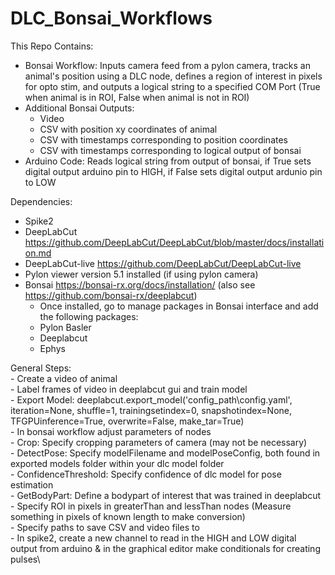 # DLC_Bonsai_Workflows

 This Repo Contains:
 - Bonsai Workflow: Inputs camera feed from a pylon camera, tracks an animal's position using a DLC node, defines a region of interest in pixels for opto stim, and outputs a logical string to a specified COM Port (True when animal is in ROI, False when animal is not in ROI)
 - Additional Bonsai Outputs:
   - Video
   - CSV with position xy coordinates of animal
   - CSV with timestamps corresponding to position coordinates
   - CSV with timestamps corresponding to logical output of bonsai
 - Arduino Code: Reads logical string from output of bonsai, if True sets digital output arduino pin to HIGH, if False sets digital output ardunio pin to LOW

Dependencies:
- Spike2
- DeepLabCut https://github.com/DeepLabCut/DeepLabCut/blob/master/docs/installation.md
- DeepLabCut-live https://github.com/DeepLabCut/DeepLabCut-live
- Pylon viewer version 5.1 installed (if using pylon camera)
- Bonsai https://bonsai-rx.org/docs/installation/ (also see https://github.com/bonsai-rx/deeplabcut)
  - Once installed, go to manage packages in Bonsai interface and add the following packages:
   - Pylon Basler
   - Deeplabcut
   - Ephys

 General Steps:\
     - Create a video of animal\
     - Label frames of video in deeplabcut gui and train model\
     - Export Model: deeplabcut.export_model('config_path\config.yaml', iteration=None, shuffle=1, trainingsetindex=0, snapshotindex=None, TFGPUinference=True, overwrite=False, make_tar=True)\
     - In bonsai workflow adjust parameters of nodes\
           - Crop: Specify cropping parameters of camera (may not be necessary)\
           - DetectPose: Specify modelFilename and modelPoseConfig, both found in exported models folder within your dlc model folder\
           - ConfidenceThreshold: Specify confidence of dlc model for pose estimation\
           - GetBodyPart: Define a bodypart of interest that was trained in deeplabcut\
           - Specify ROI in pixels in greaterThan and lessThan nodes (Measure something in pixels of known length to make conversion)\
           - Specify paths to save CSV and video files to\
     - In spike2, create a new channel to read in the HIGH and LOW digital output from arduino & in the graphical editor make conditionals for creating pulses\            
